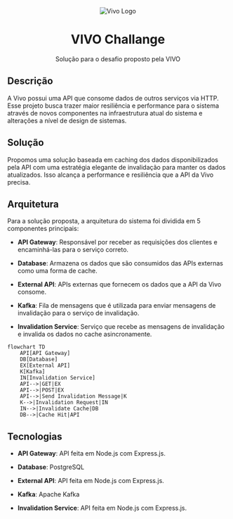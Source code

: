 <div align="center">
  <img src="https://encrypted-tbn0.gstatic.com/images?q=tbn:ANd9GcQBWwPmkwBrHNZ7zgXBrhct9ESXVWAmPINMRA&s" alt="Vivo Logo">
  <h1>VIVO Challange</h1>
  <p>Solução para o desafio proposto pela VIVO</p>
</div>

## Descrição

A Vivo possui uma API que consome dados de outros serviços via HTTP. Esse projeto busca trazer maior resiliência e performance para o sistema através de novos componentes na infraestrutura atual do sistema e alterações a nível de design de sistemas.
 
## Solução

Propomos uma solução baseada em caching dos dados disponibilizados pela API com uma estratégia elegante de invalidação para manter os dados atualizados. Isso alcança a performance e resiliência que a API da Vivo precisa.

## Arquitetura

Para a solução proposta, a arquitetura do sistema foi dividida em 5 componentes principais:

- **API Gateway**: Responsável por receber as requisições dos clientes e encaminhá-las para o serviço correto.

- **Database**: Armazena os dados que são consumidos das APIs externas como uma forma de cache.

- **External API**: APIs externas que fornecem os dados que a API da Vivo consome.

- **Kafka**: Fila de mensagens que é utilizada para enviar mensagens de invalidação para o serviço de invalidação.

- **Invalidation Service**: Serviço que recebe as mensagens de invalidação e invalida os dados no cache asincronamente.

```mermaid
flowchart TD
    API[API Gateway]
    DB[Database]
    EX[External API]
    K[Kafka]
    IN[Invalidation Service]
    API-->|GET|EX
    API-->|POST|EX
    API-->|Send Invalidation Message|K
    K-->|Invalidation Request|IN
    IN-->|Invalidate Cache|DB
    DB-->|Cache Hit|API
```

## Tecnologias

- **API Gateway**: API feita em Node.js com Express.js.

- **Database**: PostgreSQL

- **External API**: API feita em Node.js com Express.js.

- **Kafka**: Apache Kafka

- **Invalidation Service**: API feita em Node.js com Express.js.
